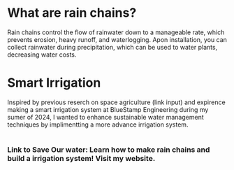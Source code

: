 # What are rain chains?

Rain chains control the flow of rainwater down to a manageable rate, which prevents erosion, heavy runoff, and waterlogging. Apon installation, you can collect rainwater during precipitation, which can be used to water plants, decreasing water costs.
# Smart Irrigation

Inspired by previous reserch on space agriculture (link input) and expirence making a smart irrigation system at BlueStamp Engineering during my sumer of 2024, I wanted to enhance sustainable water management techniques by implimentting a more advance irrigation system.
# 
### Link to Save Our water: Learn how to make rain chains and build a irrigation system! Visit my website.
